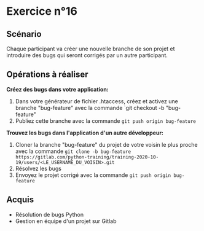 # Exercice n°16

## Scénario

Chaque participant va créer une nouvelle branche de son projet et introduire des bugs qui seront corrigés par un autre participant.

## Opérations à réaliser

**Créez des bugs dans votre application:**

1. Dans votre générateur de fichier .htaccess, créez et activez une branche "bug-feature" avec la commande `git checkout -b "bug-feature"
2. Publiez cette branche avec la commande `git push origin bug-feature`

**Trouvez les bugs dans l'application d'un autre développeur:**

1. Cloner la branche "bug-feature" du projet de votre voisin le plus proche avec la commande `git clone -b bug-feature https://gitlab.com/python-training/training-2020-10-19/users/<LE_USERNAME_DU_VOISIN>.git`
2. Résolvez les bugs
3. Envoyez le projet corrigé avec la commande `git push origin bug-feature`

## Acquis

- Résolution de bugs Python
- Gestion en équipe d'un projet sur Gitlab